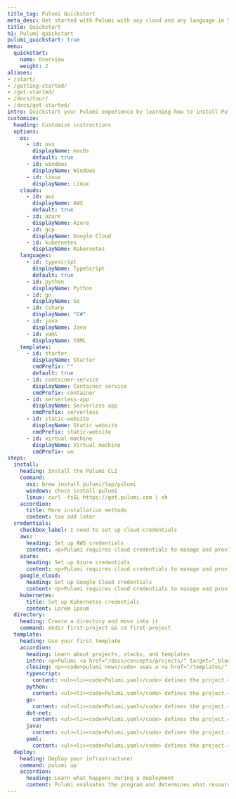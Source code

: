 ```yaml
---
title_tag: Pulumi Quickstart
meta_desc: Get started with Pulumi with any cloud and any language in 5 minutes.
title: Quickstart
h1: Pulumi quickstart
pulumi_quickstart: true
menu:
  quickstart:
    name: Overview
    weight: 2
aliases:
- /start/
- /getting-started/
- /get-started/
- /docs/tour/
- /docs/get-started/
intro: Quickstart your Pulumi experience by learning how to install Pulumi, set up your cloud credentials, and run your first update.
customize:
  heading: Customize instructions
  options:
    os:
      - id: osx
        displayName: macOs
        default: true
      - id: windows
        displayName: Windows
      - id: linux
        displayName: Linux
    clouds:
      - id: aws
        displayName: AWS
        default: true
      - id: azure
        displayName: Azure
      - id: gcp
        displayName: Google Cloud
      - id: kubernetes
        displayName: Kubernetes
    languages:
      - id: typescript
        displayName: TypeScript
        default: true
      - id: python
        displayName: Python
      - id: go
        displayName: Go
      - id: csharp
        displayName: "C#"
      - id: java
        displayName: Java
      - id: yaml
        displayName: YAML
    templates:
      - id: starter
        displayName: Starter
        cmdPrefix: ""
        default: true
      - id: container-service
        displayName: Container service
        cmdPrefix: container
      - id: serverless-app
        displayName: Serverless app
        cmdPrefix: serverless
      - id: static-website
        displayName: Static website
        cmdPrefix: static-website
      - id: virtual-machine
        displayName: Virtual machine
        cmdPrefix: vm
steps:
  install:
    heading: Install the Pulumi CLI
    command:
      osx: brew install pulumi/tap/pulumi
      windows: choco install pulumi
      linux: curl -fsSL https://get.pulumi.com | sh
    accordion:
      title: More installation methods
      content: too add later
  credentials:
    checkbox_label: I need to set up cloud credentials
    aws:
      heading: Set up AWS credentials
      content: <p>Pulumi requires cloud credentials to manage and provision resources. Use an IAM user account that has programmatic access with rights to deploy and manage resources.</p><p>If you have previously installed and configured the AWS CLI, Pulumi will respect and use your configuration settings.</p><p>If you do not have the AWS CLI installed or plan on using Pulumi from within a CI/CD pipeline, <a href="https://docs.aws.amazon.com/general/latest/gr/aws-sec-cred-types.html#access-keys-and-secret-access-keys" target="_blank">retrieve your access key ID and secret access key</a> and then set the <code>AWS_ACCESS_KEY_ID</code> and <code>AWS_SECRET_ACCESS_KEY</code> environment variables on your workstation.</p>
    azure:
      heading: Set up Azure credentials
      content: <p>Pulumi requires cloud credentials to manage and provision resources. Pulumi can authenticate to Azure using a user account or service principal that has programmatic access with rights to deploy and manage your Azure resources.</p><p>Pulumi relies on the Azure SDK to authenticate requests from your computer to Azure. Your credentials are never sent to pulumi.com.</p><p>When developing locally, we recommend that you install the Azure CLI and then authorize access with a user account.</p><p>The <a href="https://docs.microsoft.com/en-us/cli/azure/install-azure-cli" target="_blanl">Azure CLI</a>, and Pulumi, will use the default subscription for the account. Change the active subscription with the az account set command.</p>
    google_cloud:
      heading: Set up Google Cloud credentials
      content: <p>Pulumi requires cloud credentials to manage and provision resources. You must use an IAM user or service account that has programmatic access with rights to deploy and manage your Google Cloud resources.</p><p>When developing locally, we recommend that you install the <a href="https://cloud.google.com/sdk/install" target="_blank">Google Cloud SDK</a> and then <a href="https://cloud.google.com/sdk/docs/authorizing#authorizing_with_a_user_account" target="_blank">authorize access with a user account</a>. Next, Pulumi requires default application credentials to interact with your Google Cloud resources, so run auth application-default login command to obtain those credentials.</p><p>To configure Pulumi to interact with your Google Cloud project, set it with the pulumi config command using the project’s ID. You may also set your Google Cloud Project via environment variable.</p>
    kubernetes:
      title: Set up Kubernetes credentials
      content: Lorem ipsum
  directory:
    heading: Create a directory and move into it
    command: mkdir first-project && cd first-project
  template:
    heading: Use your first template
    accordion:
      heading: Learn about projects, stacks, and templates
      intro: <p>Pulumi <a href="/docs/concepts/projects/" target="_blank">projects</a> and <a href="/docs/concepts/stack/" target="_blank">stacks</a> organize Pulumi code. Projects are similar to GitHub repos and stacks are an instance of code with separate configuration. Projects can have multiple stacks for different development environments or for different cloud configurations.</p><p>The following files are generated when a new project is created:</p>
      closing: <p><code>pulumi new</code> uses a <a href="/templates/" target="_blank">template</a> to quickly deploy and modify common architectures.</p>
      typescript:
        content: <ul><li><code>Pulumi.yaml</code> defines the project.</li><li><code>Pulumi.dev.yaml</code> contains <a href="/docs/concepts/config/" target="_blank">configuration</a> values for the stack you just initialized.</li><li><code>index.ts</code> is the Pulumi program that defines your stack resources.</li></ul>
      python:
        content: <ul><li><code>Pulumi.yaml</code> defines the project.</li><li><code>Pulumi.dev.yaml</code> contains <a href="/docs/concepts/config/" target="_blank">configuration</a> values for the stack you just initialized.</li><li><code>main.py</code> is the Pulumi program that defines your stack resources.</li></ul>
      go:
        content: <ul><li><code>Pulumi.yaml</code> defines the project.</li><li><code>Pulumi.dev.yaml</code> contains <a href="/docs/concepts/config/" target="_blank">configuration</a> values for the stack you just initialized.</li><li><code>main.go</code> is the Pulumi program that defines your stack resources.</li></ul>
      dot-net:
        content: <ul><li><code>Pulumi.yaml</code> defines the project.</li><li><code>Pulumi.dev.yaml</code> contains <a href="/docs/concepts/config/" target="_blank">configuration</a> values for the stack you just initialized.</li><li><code>program.cs</code> is the Pulumi program that defines your stack resources.</li></ul>
      java:
        content: <ul><li><code>Pulumi.yaml</code> defines the project.</li><li><code>Pulumi.dev.yaml</code> contains <a href="/docs/concepts/config/" target="_blank">configuration</a> values for the stack you just initialized.</li><li><code>src/main/java/myproject</code> defines the project’s Java package root.</li><li><code>app.java</code> is the Pulumi program that defines your stack resources.</li></ul>
      yaml:
        content: <ul><li><code>Pulumi.yaml</code> defines the project.</li><li><code>Pulumi.dev.yaml</code> contains <a href="/docs/concepts/config/" target="_blank">configuration</a> values for the stack you just initialized.</li></ul>
  deploy:
    heading: Deploy your infrastructure!
    command: pulumi up
    accordion:
      heading: Learn what happens during a deployment
      content: Pulumi evaluates the program and determines what resources need updates. By default pulumi runs a preview that outline the changes that will be made when you run the deployment. Pulumi computes the minimally disruptive change to achieve the desired state described by the program.
---
```

